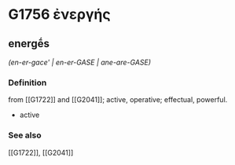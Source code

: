 # G1756 ἐνεργής

## energḗs

_(en-er-gace' | en-er-GASE | ane-are-GASE)_

### Definition

from [[G1722]] and [[G2041]]; active, operative; effectual, powerful.

- active

### See also

[[G1722]], [[G2041]]

